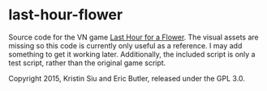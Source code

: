 # last-hour-flower
Source code for the VN game [Last Hour for a Flower](http://www.algorithmicallyanimated.com/games/lasthour/). The visual assets are missing so this code is currently only useful as a reference. I may add something to get it working later. Additionally, the included script is only a test script, rather than the original game script.

Copyright 2015, Kristin Siu and Eric Butler, released under the GPL 3.0.
